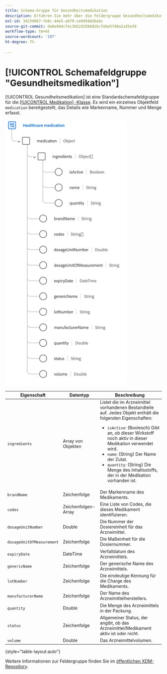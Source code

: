 ```yaml
---
title: Schema-Gruppe für Gesundheitsmedikation
description: Erfahren Sie mehr über die Feldergruppe Gesundheitsmedikation .
exl-id: 3423d067-fe8c-44e5-a6f9-ce0458d26ebc
source-git-commit: de8e944cfec3b52d25bb02bcfebe57d6a2a35e39
workflow-type: tm+mt
source-wordcount: '197'
ht-degree: 7%

---
```


# [!UICONTROL Schemafeldgruppe &quot;Gesundheitsmedikation&quot;]

[!UICONTROL Gesundheitsmedikation] ist eine Standardschemafeldgruppe für die [[!UICONTROL Medikation] -Klasse](../../classes/medication.md). Es wird ein einzelnes Objektfeld `medication` bereitgestellt, das Details wie Markenname, Nummer und Menge erfasst.

![](../../images/field-groups/healthcare-medication.png)

| Eigenschaft | Datentyp | Beschreibung |
| --- | --- | --- |
| `ingredients` | Array von Objekten | Listet die im Arzneimittel vorhandenen Bestandteile auf. Jedes Objekt enthält die folgenden Eigenschaften: <ul><li>`isActive`: (Boolesch) Gibt an, ob dieser Wirkstoff noch aktiv in dieser Medikation verwendet wird.</li><li>`name`: (String) Der Name der Zutat.</li><li>`quantity`: (String) Die Menge des Inhaltsstoffs, der in der Medikation vorhanden ist.</li></ul> |
| `brandName` | Zeichenfolge | Der Markenname des Medikaments. |
| `codes` | Zeichenfolgen-Array | Eine Liste von Codes, die dieses Medikament identifizieren. |
| `dosageUnitNumber` | Double | Die Nummer der Dosiereinheit für das Arzneimittel. |
| `dosageUnitOfMeasurement` | Zeichenfolge | Die Maßeinheit für die Dosiernummer. |
| `expiryDate` | DateTime | Verfalldatum des Arzneimittels. |
| `genericName` | Zeichenfolge | Der generische Name des Arzneimittels. |
| `lotNumber` | Zeichenfolge | Die eindeutige Kennung für die Charge des Medikaments. |
| `manufacturerName` | Zeichenfolge | Der Name des Arzneimittelherstellers. |
| `quantity` | Double | Die Menge des Arzneimittels in der Packung. |
| `status` | Zeichenfolge | Allgemeiner Status, der angibt, ob das Arzneimittel/Medikament aktiv ist oder nicht. |
| `volume` | Double | Das Arzneimittelvolumen. |

{style="table-layout:auto"}

Weitere Informationen zur Feldergruppe finden Sie im [öffentlichen XDM-Repository](https://github.com/adobe/xdm/blob/master/components/fieldgroups/medication/healthcare-medication.schema.json).
